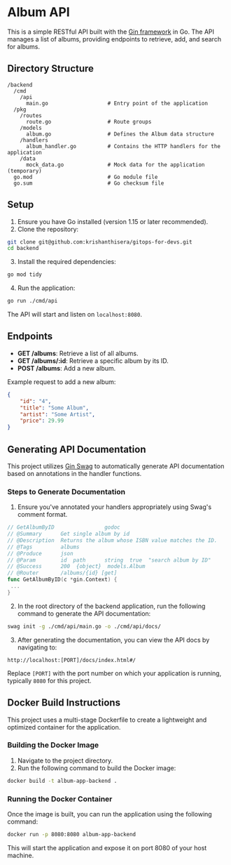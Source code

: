 # Album API

This is a simple RESTful API built with the [Gin framework](https://github.com/gin-gonic/gin) in Go. The API manages a list of albums, providing endpoints to retrieve, add, and search for albums.

## Directory Structure

```
/backend
  /cmd
    /api
      main.go                   # Entry point of the application
  /pkg
    /routes
      route.go                  # Route groups
    /models
      album.go                  # Defines the Album data structure
    /handlers
      album_handler.go          # Contains the HTTP handlers for the application
    /data
      mock_data.go              # Mock data for the application (temporary)
  go.mod                        # Go module file
  go.sum                        # Go checksum file
```

## Setup

1. Ensure you have Go installed (version 1.15 or later recommended).
2. Clone the repository:

```bash
git clone git@github.com:krishanthisera/gitops-for-devs.git
cd backend
```

3. Install the required dependencies:

```bash
go mod tidy
```

4. Run the application:

```bash
go run ./cmd/api
```

The API will start and listen on `localhost:8080`.

## Endpoints

- **GET /albums**: Retrieve a list of all albums.
- **GET /albums/:id**: Retrieve a specific album by its ID.
- **POST /albums**: Add a new album.

Example request to add a new album:

```json
{
    "id": "4",
    "title": "Some Album",
    "artist": "Some Artist",
    "price": 29.99
}
```

## Generating API Documentation

This project utilizes [Gin Swag](https://github.com/swaggo/gin-swagger) to automatically generate API documentation based on annotations in the handler functions.

### Steps to Generate Documentation

1. Ensure you've annotated your handlers appropriately using Swag's comment format.

```go
// GetAlbumByID                godoc
// @Summary      Get single album by id
// @Description  Returns the album whose ISBN value matches the ID.
// @Tags         albums
// @Produce      json
// @Param        id  path      string  true  "search album by ID"
// @Success      200  {object}  models.Album
// @Router       /albums/{id} [get]
func GetAlbumByID(c *gin.Context) {
 ...
}
```

2. In the root directory of the backend application, run the following command to generate the API documentation:

```bash
swag init -g ./cmd/api/main.go -o ./cmd/api/docs/
```

3. After generating the documentation, you can view the API docs by navigating to:

```
http://localhost:[PORT]/docs/index.html#/
```

Replace `[PORT]` with the port number on which your application is running, typically `8080` for this project.

## Docker Build Instructions

This project uses a multi-stage Dockerfile to create a lightweight and optimized container for the application.

### Building the Docker Image

1. Navigate to the project directory.
2. Run the following command to build the Docker image:

```bash
docker build -t album-app-backend .
```

### Running the Docker Container

Once the image is built, you can run the application using the following command:

```bash
docker run -p 8080:8080 album-app-backend
```

This will start the application and expose it on port 8080 of your host machine.
